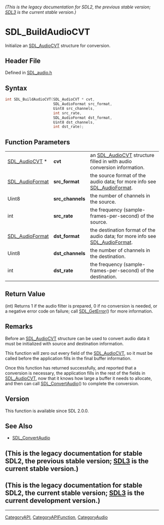 ###### (This is the legacy documentation for SDL2, the previous stable version; [SDL3](https://wiki.libsdl.org/SDL3/) is the current stable version.)
# SDL_BuildAudioCVT

Initialize an [SDL_AudioCVT](SDL_AudioCVT) structure for conversion.

## Header File

Defined in [SDL_audio.h](https://github.com/libsdl-org/SDL/blob/SDL2/include/SDL_audio.h)

## Syntax

```c
int SDL_BuildAudioCVT(SDL_AudioCVT * cvt,
                      SDL_AudioFormat src_format,
                      Uint8 src_channels,
                      int src_rate,
                      SDL_AudioFormat dst_format,
                      Uint8 dst_channels,
                      int dst_rate);
```

## Function Parameters

|                                    |                  |                                                                                                 |
| ---------------------------------- | ---------------- | ----------------------------------------------------------------------------------------------- |
| [SDL_AudioCVT](SDL_AudioCVT) *     | **cvt**          | an [SDL_AudioCVT](SDL_AudioCVT) structure filled in with audio conversion information.          |
| [SDL_AudioFormat](SDL_AudioFormat) | **src_format**   | the source format of the audio data; for more info see [SDL_AudioFormat](SDL_AudioFormat).      |
| Uint8                              | **src_channels** | the number of channels in the source.                                                           |
| int                                | **src_rate**     | the frequency (sample-frames-per-second) of the source.                                         |
| [SDL_AudioFormat](SDL_AudioFormat) | **dst_format**   | the destination format of the audio data; for more info see [SDL_AudioFormat](SDL_AudioFormat). |
| Uint8                              | **dst_channels** | the number of channels in the destination.                                                      |
| int                                | **dst_rate**     | the frequency (sample-frames-per-second) of the destination.                                    |

## Return Value

(int) Returns 1 if the audio filter is prepared, 0 if no conversion is
needed, or a negative error code on failure; call
[SDL_GetError](SDL_GetError)() for more information.

## Remarks

Before an [SDL_AudioCVT](SDL_AudioCVT) structure can be used to convert
audio data it must be initialized with source and destination information.

This function will zero out every field of the
[SDL_AudioCVT](SDL_AudioCVT), so it must be called before the application
fills in the final buffer information.

Once this function has returned successfully, and reported that a
conversion is necessary, the application fills in the rest of the fields in
[SDL_AudioCVT](SDL_AudioCVT), now that it knows how large a buffer it needs
to allocate, and then can call [SDL_ConvertAudio](SDL_ConvertAudio)() to
complete the conversion.

## Version

This function is available since SDL 2.0.0.

## See Also

- [SDL_ConvertAudio](SDL_ConvertAudio)


## (This is the legacy documentation for stable SDL2, the previous stable version; [SDL3](https://wiki.libsdl.org/SDL3/) is the current stable version.)



## (This is the legacy documentation for stable SDL2, the current stable version; [SDL3](https://wiki.libsdl.org/SDL3/) is the current development version.)



----
[CategoryAPI](CategoryAPI), [CategoryAPIFunction](CategoryAPIFunction), [CategoryAudio](CategoryAudio)

